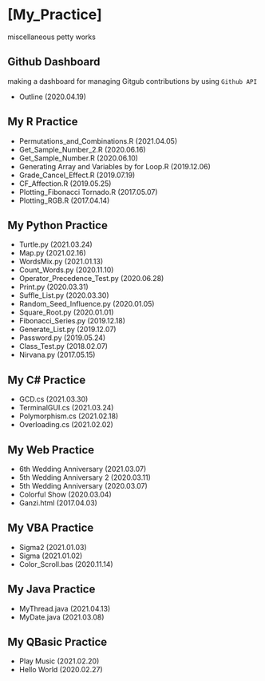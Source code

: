 # [My_Practice]
miscellaneous petty works

## Github Dashboard
making a dashboard for managing Gitgub contributions by using `Github API`
- Outline (2020.04.19)

## My R Practice
- Permutations_and_Combinations.R (2021.04.05)
- Get_Sample_Number_2.R (2020.06.16)
- Get_Sample_Number.R (2020.06.10)
- Generating Array and Variables by for Loop.R (2019.12.06)
- Grade_Cancel_Effect.R (2019.07.19)
- CF_Affection.R (2019.05.25)
- Plotting_Fibonacci Tornado.R (2017.05.07)
- Plotting_RGB.R (2017.04.14)

## My Python Practice
- Turtle.py (2021.03.24)
- Map.py (2021.02.16)
- WordsMix.py (2021.01.13)
- Count_Words.py (2020.11.10)
- Operator_Precedence_Test.py (2020.06.28)
- Print.py (2020.03.31)
- Suffle_List.py (2020.03.30)
- Random_Seed_Influence.py (2020.01.05)
- Square_Root.py (2020.01.01)
- Fibonacci_Series.py (2019.12.18)
- Generate_List.py (2019.12.07)
- Password.py (2019.05.24)
- Class_Test.py (2018.02.07)
- Nirvana.py (2017.05.15)

## My C# Practice
- GCD.cs (2021.03.30)
- TerminalGUI.cs (2021.03.24)
- Polymorphism.cs (2021.02.18)
- Overloading.cs (2021.02.02)

## My Web Practice
- 6th Wedding Anniversary (2021.03.07)
- 5th Wedding Anniversary 2 (2020.03.11)
- 5th Wedding Anniversary (2020.03.07)
- Colorful Show (2020.03.04)
- Ganzi.html (2017.04.03)

## My VBA Practice
- Sigma2 (2021.01.03)
- Sigma (2021.01.02)
- Color_Scroll.bas (2020.11.14)

## My Java Practice
- MyThread.java (2021.04.13)
- MyDate.java (2021.03.08)

## My QBasic Practice
- Play Music (2021.02.20)
- Hello World (2020.02.27)

